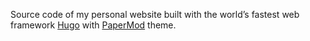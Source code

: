 Source code of my personal website built with the world’s fastest web framework [Hugo](https://gohugo.io/) with [PaperMod](https://adityatelange.github.io/hugo-PaperMod/) theme.
